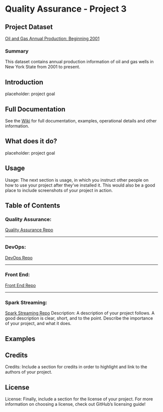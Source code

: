 # Quality Assurance - Project 3

## Project Dataset
[Oil and Gas Annual Production: Beginning 2001](https://data.world/data-ny-gov/mxea-iw3u "Dataset Location")

### Summary
This dataset contains annual production information of oil and gas wells in New York State from 2001 to present.

## Introduction

placeholder: project goal

## Full Documentation

See the [Wiki](https://github.com/200413-java-spark/project-3-QA/wiki/) for full documentation, examples, operational details and other information.

## What does it do?
placeholder: project goal

## Usage

Usage: The next section is usage, in which you instruct other people on how to use your project after they’ve installed it. This would also be a good place to include screenshots of your project in action.

## Table of Contents

### Quality Assurance: 
[Quality Assurance Repo](https://github.com/200413-java-spark/project-3-QA "Quality Assurance Repo")
***
### DevOps:
[DevOps Repo](https://github.com/200413-java-spark/project-3-devops "DevOps Repo")

***
### Front End:
[Front End Repo](https://github.com/200413-java-spark/project-3-dashboard "Front End Repo")

***
### Spark Streaming:
[Spark Streaming Repo](https://github.com/200413-java-spark/project-3-Spark "Spark Streaming")
Description: A description of your project follows. A good description is clear, short, and to the point. Describe the importance of your project, and what it does.
## Examples

## Credits
Credits: Include a section for credits in order to highlight and link to the authors of your project.

## License
License: Finally, include a section for the license of your project. For more information on choosing a license, check out GitHub’s licensing guide!